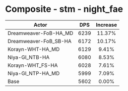 # Composite - stm - night_fae
| Actor | DPS | Increase |
|---|:---:|:---:|
|Dreamweaver-FoB-HA_MD|6239|11.37%|
|Dreamweaver-FoB_SB-HA|6172|10.17%|
|Korayn-WHT-HA_MD|6129|9.41%|
|Niya-GI_NTB-HA|6080|8.53%|
|Korayn-WHT_FS-HA|6028|7.61%|
|Niya-GI_NTP-HA_MD|5999|7.09%|
|Base|5602|0.00%|
